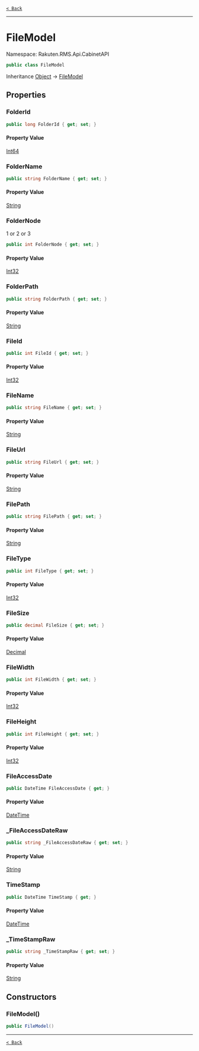 [`< Back`](./)

---

# FileModel

Namespace: Rakuten.RMS.Api.CabinetAPI

```csharp
public class FileModel
```

Inheritance [Object](https://docs.microsoft.com/en-us/dotnet/api/system.object) → [FileModel](./rakuten.rms.api.cabinetapi.filemodel)

## Properties

### **FolderId**

```csharp
public long FolderId { get; set; }
```

#### Property Value

[Int64](https://docs.microsoft.com/en-us/dotnet/api/system.int64)<br>

### **FolderName**

```csharp
public string FolderName { get; set; }
```

#### Property Value

[String](https://docs.microsoft.com/en-us/dotnet/api/system.string)<br>

### **FolderNode**

1 or 2 or 3

```csharp
public int FolderNode { get; set; }
```

#### Property Value

[Int32](https://docs.microsoft.com/en-us/dotnet/api/system.int32)<br>

### **FolderPath**

```csharp
public string FolderPath { get; set; }
```

#### Property Value

[String](https://docs.microsoft.com/en-us/dotnet/api/system.string)<br>

### **FileId**

```csharp
public int FileId { get; set; }
```

#### Property Value

[Int32](https://docs.microsoft.com/en-us/dotnet/api/system.int32)<br>

### **FileName**

```csharp
public string FileName { get; set; }
```

#### Property Value

[String](https://docs.microsoft.com/en-us/dotnet/api/system.string)<br>

### **FileUrl**

```csharp
public string FileUrl { get; set; }
```

#### Property Value

[String](https://docs.microsoft.com/en-us/dotnet/api/system.string)<br>

### **FilePath**

```csharp
public string FilePath { get; set; }
```

#### Property Value

[String](https://docs.microsoft.com/en-us/dotnet/api/system.string)<br>

### **FileType**

```csharp
public int FileType { get; set; }
```

#### Property Value

[Int32](https://docs.microsoft.com/en-us/dotnet/api/system.int32)<br>

### **FileSize**

```csharp
public decimal FileSize { get; set; }
```

#### Property Value

[Decimal](https://docs.microsoft.com/en-us/dotnet/api/system.decimal)<br>

### **FileWidth**

```csharp
public int FileWidth { get; set; }
```

#### Property Value

[Int32](https://docs.microsoft.com/en-us/dotnet/api/system.int32)<br>

### **FileHeight**

```csharp
public int FileHeight { get; set; }
```

#### Property Value

[Int32](https://docs.microsoft.com/en-us/dotnet/api/system.int32)<br>

### **FileAccessDate**

```csharp
public DateTime FileAccessDate { get; }
```

#### Property Value

[DateTime](https://docs.microsoft.com/en-us/dotnet/api/system.datetime)<br>

### **_FileAccessDateRaw**

```csharp
public string _FileAccessDateRaw { get; set; }
```

#### Property Value

[String](https://docs.microsoft.com/en-us/dotnet/api/system.string)<br>

### **TimeStamp**

```csharp
public DateTime TimeStamp { get; }
```

#### Property Value

[DateTime](https://docs.microsoft.com/en-us/dotnet/api/system.datetime)<br>

### **_TimeStampRaw**

```csharp
public string _TimeStampRaw { get; set; }
```

#### Property Value

[String](https://docs.microsoft.com/en-us/dotnet/api/system.string)<br>

## Constructors

### **FileModel()**

```csharp
public FileModel()
```

---

[`< Back`](./)
